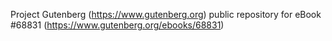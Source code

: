 Project Gutenberg (https://www.gutenberg.org) public repository for
eBook #68831 (https://www.gutenberg.org/ebooks/68831)
